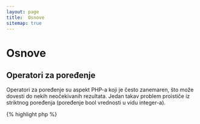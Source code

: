 ```yaml
---
layout: page
title:  Osnove
sitemap: true
---
```


# Osnove

## Operatori za poređenje

Operatori za poređenje su aspekt PHP-a koji je često zanemaren, što može dovesti do nekih neočekivanih rezultata.
Jedan takav problem proističe iz striktnog poređenja (poređenje bool vrednosti u vidu integer-a).

{% highlight php %}
<?php
$a = 5;   // 5 kao integer

var_dump($a == 5);       // poređenje vrednosti; vraća true
var_dump($a == '5');     // poređenje vrednosti (bez tipa); vraća true
var_dump($a === 5);      // poređenja tipa/vrednosti (integer sa integer-om); vraća true
var_dump($a === '5');    // compare tipa/vrednosti (integer sa string-om); vraća false

/**
 * Striktno poređenje
 */
if (strpos('testing', 'test')) {    // 'test' je pronađen na poziciji 0, a to se u ovom slučaju interpretira kao 'false'
    // ...
}

// nasuprot

if (strpos('testing', 'test') !== false) {    // true, zahvaljujući striktnom poređenju (0 !== false)
    // ...
}
{% endhighlight %}

* [Operatori za poređenje](http://php.net/language.operators.comparison)
* [Tabela tipova i operatora za poređenje](http://php.net/types.comparisons)
* [Cheat-sheet o poređenju](http://phpcheatsheets.com/index.php?page=compare)

## Uslovni izrazi

### If izrazi

Prilikom korišćenja 'if/else' izraza u nekoj funkciji ili klasi, postoji zabluda da 'else' uvek mora biti
napisan kako bi se pokrili svi potencijalni slučajevi. Ako je ishod zapravo definisanje povratne vrednosti,
'else' nije neophodan, jer će 'return' izaći iz funkcije, što 'else' čini suvišnim.

{% highlight php %}
<?php
function test($a)
{
    if ($a) {
        return true;
    } else {
        return false;
    }
}

// nasuprot

function test($a)
{
    if ($a) {
        return true;
    }
    return false;    // else je nepotreban
}
{% endhighlight %}

* [If izrazi](http://php.net/control-structures.if)

### Switch izrazi

Switch izrazi predstavljaju odličnu alternativu za previše if i elseif izraza, ali treba biti svestan nekoliko stvari:

- Switch izrazi porede samo vrednosti, ne i tipove (ekvivalentno '==' poređenju)
- Prolaze svaki 'case' sve dok ne pronađu poklapanje. Ako ga nema, koristi se 'default' slučaj (ako je definisan)
- Bez 'break'-a, nastaviće da izvršavaju svaki 'case' sve dok se ne stigne do nekog break-a ili return-a
- U sklopu funkcije, korišćenjem 'return'-a se gubi potreba za 'break'-ovima, pošto on prekida funkciju

{% highlight php %}
<?php
$answer = test(2);    // i 'case 2' i 'case 3' će biti izvršeni

function test($a)
{
    switch ($a) {
        case 1:
            // ...
            break;             // break prekida switch izraz
        case 2:
            // ...             // bez break-a, poređenje se nastavlja na 'case 3'
        case 3:
            // ...
            return $result;    // u sklopu funkcije, 'return' će završiti (prekinuti) tu funkciju
        default:
            // ...
            return $error;
    }
}
{% endhighlight %}

* [Switch izrazi](http://php.net/control-structures.switch)
* [PHP switch](http://phpswitch.com/)

## Globalni namespace

Pri korišćenju namespace-ova, možda ste naišli na situaciju da su neke interne funkcije "pregažene" funkcijama koje ste vi napisali.
Kako biste to rešili, globalnu funkciju pozivajte sa backslash karakterom (\) pre njenog imena.

{% highlight php %}
<?php
namespace phptherightway;

function fopen()
{
    $file = \fopen();    // Naša funkcija nosi isti naziv kao ugrađena.
                         // Izvršavanje funkcije iz globalnog namespace-a prefiksovanjem sa '\'.
}

function array()
{
    $iterator = new \ArrayIterator();    // ArrayIterator je interna klasa. Njeno pozivanje bez backslash-a
                                         // će pokušati da je resolve-uje na osnovu vašeg trenutnog namespace-a.
}
{% endhighlight %}

* [Globalni namespace](http://php.net/language.namespaces.global)
* [Globalna pravila](http://php.net/userlandnaming.rules)

## Stringovi

### Konkatenacija (nadovezivanje)

- Ako je dužina neke vaše linije kôda veća od preporučenih 120 karaktera, razmislite o konkatenaciji te linije
- Radi bolje preglednosti, najbolje je koristiti operatore za konkatenaciju umesto konkatenacije operatora za dodelu vrednosti
- Unutar originalnog scope-a neke promenljive, koristite indentaciju (uvlačenje teksta) kada konkatenacija prelazi u sledeći red


{% highlight php %}
<?php
$a  = 'Multi-line example';    // operator konkatenacije dodele vrednosti (.=)
$a .= "\n";
$a .= 'of what not to do';

// nasuprot

$a = 'Multi-line example'      // operator za konkatenaciju (.)
    . "\n"                     // uvlačenje linije
    . 'of what to do';
{% endhighlight %}

* [String operatori](http://php.net/language.operators.string)

### Tipovi stringova

Stringovi su zapravo serija karaktera, što zvuči dosta jednostavno. Pritom, postoji nekolicina različitih tipova
stringova, koji imaju vrlo male razlike u sintaksi, ali i male razlike u ponašanju.

#### Jednostruki navodnici

Jednostruki navodnici se koriste za "bukvalne/literalne stringove". Ovi stringovi ne rade parsiranje specijalnih
znakova i promenljivih.

Ako prilikom korišćenja jednostrukih navodnika unesete ime promenljive u sâm string, na primer: `'neka $stvar'`,
dobili biste isti takav ispis: `neka $stvar`. U slučaju dvostrukih navodnika, parser bi pokušao da evaluira
promenljivu `$stvar` i prikazao greške ako ona ne postoji.


{% highlight php %}
<?php
echo 'This is my string, look at how pretty it is.';    // nema potrebe za parsiranjem ovog jednostavnog stringa

/**
 * Ispis:
 *
 * This is my string, look at how pretty it is.
 */
{% endhighlight %}

* [Jednostruki navodnici](http://php.net/language.types.string#language.types.string.syntax.single)

#### Dvostruki navodnici

Dvostruki navodnici predstavljaju pravi "švajcarski vojnički nož" u kontekstu stringova. Oni ne samo da će da parsiraju
promenljive pomenute u prethodnom delu, ali i mnoge druge specijalne znakove, kao što su `\n` za novi red, `\t` za tab, itd.

{% highlight php %}
<?php
echo 'phptherightway is ' . $adjective . '.'     // primer sa jednostrukim navodnicima koji koristi konkatenaciju
    . "\n"                                       // za umetanje promenljivih
    . 'I love learning' . $code . '!';

// vs

echo "phptherightway is $adjective.\n I love learning $code!"  // Umesto konkatenacije, dvostruki navodnici nam omogućavaju
                                                               // korišćenje stringova koji se mogu parsirati
{% endhighlight %}

Dvostruki navodnici mogu da sadrže promenljive, a to se naziva "interpolacija".

{% highlight php %}
<?php
$juice = 'plum';
echo "I like $juice juice";    // Ispis: I like plum juice
{% endhighlight %}

Pri korišćenju interpolacije, često se dešava da promenljiva "dodiruje" neki drugi karakter u stringu. Ovo će
za rezultat imati konflikt u smislu razlikovanja imena promenljive od samog karaktera.

U cilju prevazilaženja ovog problema, potrebno je uokviriti promenljivu sa vitičastim zagradama.

{% highlight php %}
<?php
$juice = 'plum';
echo "I drank some juice made of $juices";    // $juice ne može biti parsirano

// nasuprot

$juice = 'plum';
echo "I drank some juice made of {$juice}s";    // $juice će biti parsirano

/**
 * Složenije promenljive takođe mogu biti parsirane unutar vitičastih zagrada.
 */

$juice = array('apple', 'orange', 'plum');
echo "I drank some juice made of {$juice[1]}s";   // $juice[1] će biti parsirano
{% endhighlight %}

* [Dvostruki navodnici](http://php.net/language.types.string#language.types.string.syntax.double)

#### Nowdoc sintaksa

Nowdoc sintaksa je predstavljena u verziji 5.3 i interno radi na isti način kao jednostruki navodnici, pri čemu je
prevashodno namenjena za pisanje stringova u više redova bez potrebe za konkatenacijom.

{% highlight php %}
<?php
$str = <<<'EOD'             // počinje sa <<<
Example of string
spanning multiple lines
using nowdoc syntax.
$a does not parse.
EOD;                        // završni 'EOD' mora biti u novom redu i kranje ulevo

/**
 * Ispis:
 *
 * Example of string
 * spanning multiple lines
 * using nowdoc syntax.
 * $a does not parse.
 */
{% endhighlight %}

* [Nowdoc sintaksa](http://php.net/language.types.string#language.types.string.syntax.nowdoc)

#### Heredoc sintaksa

Heredoc sintaksa interno radi na isti način kao dvostruki navodnici, pri čemu je prevashodno namenjena
za pisanje stringova u više redova bez potrebe za konkatenacijom.

{% highlight php %}
<?php
$a = 'Variables';

$str = <<<EOD               // počinje sa <<<
Example of string
spanning multiple lines
using heredoc syntax.
$a are parsed.
EOD;                        // završni 'EOD' mora biti u novom redu i kranje ulevo

/**
 * Ispis:
 *
 * Example of string
 * spanning multiple lines
 * using heredoc syntax.
 * Variables are parsed.
 */
{% endhighlight %}

* [Heredoc sintaksa](http://php.net/language.types.string#language.types.string.syntax.heredoc)

### Šta je brže?

Postoji mit o tome da su jednostruki navodnici nešto brži od dvostrukih, a to u osnovi nije tačno.

Ako definišete string i pritom nemate konkatenaciju vrednosti, onda će stringovi sa jednostrukim i dvostrukim
navodnicima biti u potpunosti ista. Oba rešenja će biti podjednako brza.

Ako vršite konkatenaciju više stringova ili vršite interpolaciju promenljivih u string sa dvostrukim navodnicima,
onda se rezultati mogu razlikovati. Ako radite sa malim brojem promenljivih, konkatenacija će biti neznatno brža.
A u slučaju dosta promenljivih, interpolacija će biti nešto brža.

Nezavisno od toga šta radite sa stringovima, nijedan od ova dva tipa neće imati značajan uticaj na vašu aplikaciju.
Pokušaj prepravke kôda sa ciljem korišćenja jednog ili drugog tipa je uzaludan posao, tako da izbegavajte te
mikro-optimizacije osim ako zaista razumete značenje i uticaj njihov razlika.

* [Razbijanje mita o performansama jednostrukih navodnika](http://nikic.github.io/2012/01/09/Disproving-the-Single-Quotes-Performance-Myth.html)


## Ternarni operatori

Ternarni operatori predstavljaju odličan način za uštedu kôda, ali programeri često preteruju u njihovom korišćenju.
Iako ternarni operatori mogu biti ugnježdeni, preporuka je da se pišu u istoj liniji radi preglednosti.

{% highlight php %}
<?php
$a = 5;
echo ($a == 5) ? 'yay' : 'nay';
{% endhighlight %}

Nasuprot ovome, sledi primer koji kompromituje sve vidove preglednosti u cilju smanjenja broja linija kôda:

{% highlight php %}
<?php
echo ($a) ? ($a == 5) ? 'yay' : 'nay' : ($b == 10) ? 'excessive' : ':(';
{% endhighlight %}

Za povratnu vrednost u slučaju ternarnih operatora koristite ispravnu sintaksu:

{% highlight php %}
<?php
$a = 5;
echo ($a == 5) ? return true : return false;    // ovo će prouzrokovati grešku

// nasuprot

$a = 5;
return ($a == 5) ? 'yay' : 'nope';    // ovaj primer će vratiti 'yay'

{% endhighlight %}

Treba pomenuti i to da nema potrebe da koristite ternarni operator u slučaju vraćanja bool vrednosti.
Na primer:

{% highlight php %}
<?php
$a = 3;
return ($a == 3) ? true : false; // vraća true ili false ako je $a == 3

// nasuprot

$a = 3;
return $a == 3; // vraća true ili false ako je $a == 3

{% endhighlight %}

Ovo važi i za sve druge operacije (===, !==, !=, ==, itd.).

#### Korišćenje zagrada sa ternarnim operatorima za formatiranje i funkcionalnost

Pri korišćenju ternarnog operatora, zagrade mogu biti značajne u cilju poboljšanja preglednosti, ali i
stvaranja unija u okviru blokova izraza. Primer u kojem zagrade nisu neophodne:

{% highlight php %}
<?php
$a = 3;
return ($a == 3) ? "yay" : "nope"; // vraća 'yay' ili 'nope' ako je $a == 3

// nasuprot

$a = 3;
return $a == 3 ? "yay" : "nope"; // vraća 'yay' ili 'nope' ako je $a == 3
{% endhighlight %}

Zagrade takođe nude mogućnost stvaranja unija u okviru blokova izraza, pri čemu se blok proverava u celosti.
To možemo videti u sledećem primeru koji će vratiti true ako su oba uslova ($a == 3 i $b == 4) ispunjena i
ako je $c == 5 takođe tačno.

{% highlight php %}
<?php
return ($a == 3 && $b == 4) && $c == 5;
{% endhighlight %}

Još jedan primer je sledeći kôd koji vraća true ako je ($a != 3 i $b != 4) ili je $c == 5:

{% highlight php %}
<?php
return ($a != 3 && $b != 4) || $c == 5;
{% endhighlight %}

* [Ternarni operatori](http://php.net/language.operators.comparison)

## Definisanje/deklarisanje promenljivih

Programeri ponekad pokušavaju da učine kôd "čistijim" tako što će deklarisati neke promenljive određenim imenima.
To rezultuje povećanjem memorije koje će potrošiti neka skripta. Primera radi, ako imamo neki string veličine
1MB, upisivanjem istog u neku promenljivu biste povećali korišćenje memorije na 2MB:

{% highlight php %}
<?php
$about = 'A very long string of text';    // koristi 2MB memorije
echo $about;

// nasuprot

echo 'A very long string of text';        // koristi 1MB memorije
{% endhighlight %}

* [Saveti po pitanju performansi](http://web.archive.org/web/20140625191431/https://developers.google.com/speed/articles/optimizing-php)
